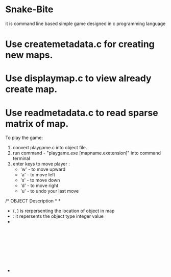 # Snake-Bite
it is command line based simple game designed in c programming language

# Use createmetadata.c for creating new maps.

# Use displaymap.c to view already create map.

# Use readmetadata.c to read sparse matrix of map.


To play the game:
1. convert playgame.c into object file.
2. run command - "playgame.exe [mapname.exetension]" into command terminal
3. enter keys to move player :
    * 'w' - to move upward
    * 'a' - to move left
    * 's' - to move down
    * 'd' - to move right
    * 'u' - to undo your last move




/* OBJECT Description
 *
 *
 * (<object row>, <object col>) is rerpersenting the location of object in map
 * <object code> : it repersents the object type integer value  
 * 
 * <object code> 
 *  0 : The player(P)
 *  1 : snake (~)
 *  2 : vertical walls (|)
 *  3 : horizontal walls(-)
 *  4 : corners (*)
 *  5 : hurdle(=)
 *  6 : target(X)
 *  7 : moveable area(' ')
 *  */
